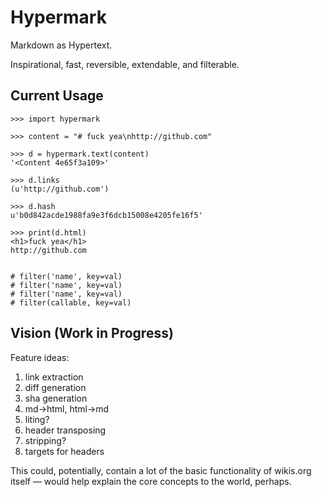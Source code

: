 # Hypermark

Markdown as Hypertext.

Inspirational, fast, reversible,
extendable, and filterable.


## Current Usage

```pycon
>>> import hypermark

>>> content = "# fuck yea\nhttp://github.com"

>>> d = hypermark.text(content)
'<Content 4e65f3a109>'

>>> d.links
(u'http://github.com')

>>> d.hash
u'b0d842acde1988fa9e3f6dcb15008e4205fe16f5'

>>> print(d.html)
<h1>fuck yea</h1>
http://github.com


# filter('name', key=val)
# filter('name', key=val)
# filter('name', key=val)
# filter(callable, key=val)
```

## Vision (Work in Progress)

Feature ideas:

1. link extraction
2. diff generation
3. sha generation
4. md->html, html->md
5. liting?
6. header transposing
6. stripping?
7. targets for headers

This could, potentially, contain a lot of the basic functionality of wikis.org
itself — would help explain the core concepts to the world, perhaps.
